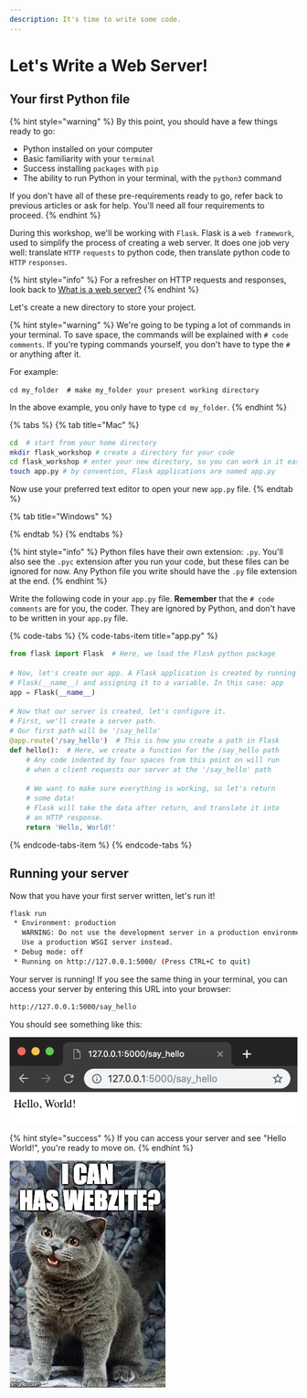 ```yaml
---
description: It's time to write some code.
---
```


# Let's Write a Web Server!

## Your first Python file

{% hint style="warning" %}
By this point, you should have a few things ready to go:

* Python installed on your computer
* Basic familiarity with your `terminal`
* Success installing `packages` with `pip`
* The ability to run Python in your terminal, with the `python3` command

If you don't have all of these pre-requirements ready to go, refer back to previous articles or ask for help. You'll need all four requirements to proceed.
{% endhint %}

During this workshop, we'll be working with `Flask`. Flask is a `web framework`, used to simplify the process of creating a web server. It does one job very well: translate `HTTP` `requests` to python code, then translate python code to `HTTP` `responses`.

{% hint style="info" %}
For a refresher on HTTP requests and responses, look back to [What is a web server?](../hello-world/what-is-a-web-server.md)
{% endhint %}

Let's create a new directory to store your project.

{% hint style="warning" %}
We're going to be typing a lot of commands in your terminal. To save space, the commands will be explained with `# code comments`. If you're typing commands yourself, you don't have to type the `#` or anything after it.

For example:

`cd my_folder  # make my_folder your present working directory`

In the above example, you only have to type `cd my_folder`.
{% endhint %}

{% tabs %}
{% tab title="Mac" %}


```bash
cd  # start from your home directory
mkdir flask_workshop # create a directory for your code
cd flask_workshop # enter your new directory, so you can work in it easily
touch app.py # by convention, Flask applications are named app.py
```

Now use your preferred text editor to open your new `app.py` file.
{% endtab %}

{% tab title="Windows" %}

{% endtab %}
{% endtabs %}

{% hint style="info" %}
Python files have their own extension: `.py`. You'll also see the `.pyc` extension after you run your code, but these files can be ignored for now. Any Python file you write should have the `.py` file extension at the end.
{% endhint %}

Write the following code in your `app.py` file. **Remember** that the `# code comments` are for you, the coder. They are ignored by Python, and don't have to be written in your `app.py` file.

{% code-tabs %}
{% code-tabs-item title="app.py" %}
```python
from flask import Flask  # Here, we load the Flask python package

# Now, let's create our app. A Flask application is created by running
# Flask(__name__) and assigning it to a variable. In this case: app
app = Flask(__name__)

# Now that our server is created, let's configure it.
# First, we'll create a server path.
# Our first path will be '/say_hello'
@app.route('/say_hello')  # This is how you create a path in Flask
def hello():  # Here, we create a function for the /say_hello path
    # Any code indented by four spaces from this point on will run
    # when a client requests our server at the '/say_hello' path

    # We want to make sure everything is working, so let's return
    # some data!
    # Flask will take the data after return, and translate it into
    # an HTTP response.
    return 'Hello, World!'
```
{% endcode-tabs-item %}
{% endcode-tabs %}

## Running your server

Now that you have your first server written, let's run it!

```bash
flask run
 * Environment: production
   WARNING: Do not use the development server in a production environment.
   Use a production WSGI server instead.
 * Debug mode: off
 * Running on http://127.0.0.1:5000/ (Press CTRL+C to quit)
```

Your server is running! If you see the same thing in your terminal, you can access your server by entering this URL into your browser: 

```bash
http://127.0.0.1:5000/say_hello
```

You should see something like this:

![](../.gitbook/assets/image%20%285%29.png)

{% hint style="success" %}
If you can access your server and see "Hello World!", you're ready to move on.
{% endhint %}

![Yes, you can!](../.gitbook/assets/image%20%284%29.png)

